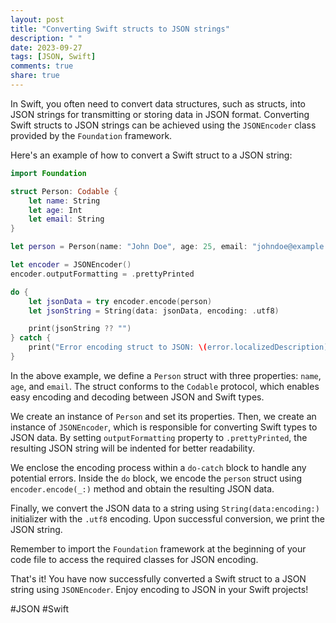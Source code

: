 ```yaml
---
layout: post
title: "Converting Swift structs to JSON strings"
description: " "
date: 2023-09-27
tags: [JSON, Swift]
comments: true
share: true
---
```


In Swift, you often need to convert data structures, such as structs, into JSON strings for transmitting or storing data in JSON format. Converting Swift structs to JSON strings can be achieved using the `JSONEncoder` class provided by the `Foundation` framework. 

Here's an example of how to convert a Swift struct to a JSON string:

```swift
import Foundation

struct Person: Codable {
    let name: String
    let age: Int
    let email: String
}

let person = Person(name: "John Doe", age: 25, email: "johndoe@example.com")

let encoder = JSONEncoder()
encoder.outputFormatting = .prettyPrinted

do {
    let jsonData = try encoder.encode(person)
    let jsonString = String(data: jsonData, encoding: .utf8)

    print(jsonString ?? "")
} catch {
    print("Error encoding struct to JSON: \(error.localizedDescription)")
}
```

In the above example, we define a `Person` struct with three properties: `name`, `age`, and `email`. The struct conforms to the `Codable` protocol, which enables easy encoding and decoding between JSON and Swift types.

We create an instance of `Person` and set its properties. Then, we create an instance of `JSONEncoder`, which is responsible for converting Swift types to JSON data. By setting `outputFormatting` property to `.prettyPrinted`, the resulting JSON string will be indented for better readability.

We enclose the encoding process within a `do-catch` block to handle any potential errors. Inside the `do` block, we encode the `person` struct using `encoder.encode(_:)` method and obtain the resulting JSON data.

Finally, we convert the JSON data to a string using `String(data:encoding:)` initializer with the `.utf8` encoding. Upon successful conversion, we print the JSON string.

Remember to import the `Foundation` framework at the beginning of your code file to access the required classes for JSON encoding.

That's it! You have now successfully converted a Swift struct to a JSON string using `JSONEncoder`. Enjoy encoding to JSON in your Swift projects!

\#JSON \#Swift